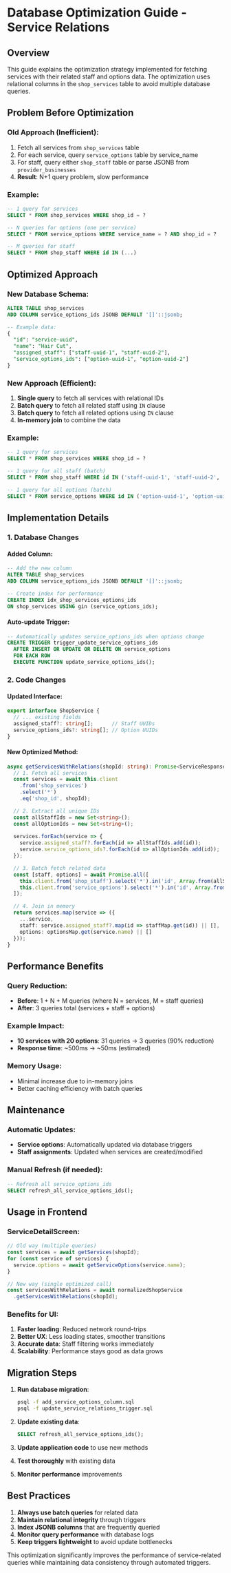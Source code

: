 # Database Optimization Guide - Service Relations

## Overview

This guide explains the optimization strategy implemented for fetching services with their related staff and options data. The optimization uses relational columns in the `shop_services` table to avoid multiple database queries.

## Problem Before Optimization

### Old Approach (Inefficient):
1. Fetch all services from `shop_services` table
2. For each service, query `service_options` table by service_name
3. For staff, query either `shop_staff` table or parse JSONB from `provider_businesses`
4. **Result**: N+1 query problem, slow performance

### Example:
```sql
-- 1 query for services
SELECT * FROM shop_services WHERE shop_id = ?

-- N queries for options (one per service)
SELECT * FROM service_options WHERE service_name = ? AND shop_id = ?

-- M queries for staff
SELECT * FROM shop_staff WHERE id IN (...)
```

## Optimized Approach

### New Database Schema:
```sql
ALTER TABLE shop_services 
ADD COLUMN service_options_ids JSONB DEFAULT '[]'::jsonb;

-- Example data:
{
  "id": "service-uuid",
  "name": "Hair Cut",
  "assigned_staff": ["staff-uuid-1", "staff-uuid-2"],
  "service_options_ids": ["option-uuid-1", "option-uuid-2"]
}
```

### New Approach (Efficient):
1. **Single query** to fetch all services with relational IDs
2. **Batch query** to fetch all related staff using `IN` clause
3. **Batch query** to fetch all related options using `IN` clause
4. **In-memory join** to combine the data

### Example:
```sql
-- 1 query for services
SELECT * FROM shop_services WHERE shop_id = ?

-- 1 query for all staff (batch)
SELECT * FROM shop_staff WHERE id IN ('staff-uuid-1', 'staff-uuid-2', ...)

-- 1 query for all options (batch)
SELECT * FROM service_options WHERE id IN ('option-uuid-1', 'option-uuid-2', ...)
```

## Implementation Details

### 1. Database Changes

#### Added Column:
```sql
-- Add the new column
ALTER TABLE shop_services 
ADD COLUMN service_options_ids JSONB DEFAULT '[]'::jsonb;

-- Create index for performance
CREATE INDEX idx_shop_services_options_ids 
ON shop_services USING gin (service_options_ids);
```

#### Auto-update Trigger:
```sql
-- Automatically updates service_options_ids when options change
CREATE TRIGGER trigger_update_service_options_ids
  AFTER INSERT OR UPDATE OR DELETE ON service_options
  FOR EACH ROW
  EXECUTE FUNCTION update_service_options_ids();
```

### 2. Code Changes

#### Updated Interface:
```typescript
export interface ShopService {
  // ... existing fields
  assigned_staff?: string[];      // Staff UUIDs
  service_options_ids?: string[]; // Option UUIDs
}
```

#### New Optimized Method:
```typescript
async getServicesWithRelations(shopId: string): Promise<ServiceResponse<any[]>> {
  // 1. Fetch all services
  const services = await this.client
    .from('shop_services')
    .select('*')
    .eq('shop_id', shopId);

  // 2. Extract all unique IDs
  const allStaffIds = new Set<string>();
  const allOptionIds = new Set<string>();
  
  services.forEach(service => {
    service.assigned_staff?.forEach(id => allStaffIds.add(id));
    service.service_options_ids?.forEach(id => allOptionIds.add(id));
  });

  // 3. Batch fetch related data
  const [staff, options] = await Promise.all([
    this.client.from('shop_staff').select('*').in('id', Array.from(allStaffIds)),
    this.client.from('service_options').select('*').in('id', Array.from(allOptionIds))
  ]);

  // 4. Join in memory
  return services.map(service => ({
    ...service,
    staff: service.assigned_staff?.map(id => staffMap.get(id)) || [],
    options: optionsMap.get(service.name) || []
  }));
}
```

## Performance Benefits

### Query Reduction:
- **Before**: 1 + N + M queries (where N = services, M = staff queries)
- **After**: 3 queries total (services + staff + options)

### Example Impact:
- **10 services with 20 options**: 31 queries → 3 queries (90% reduction)
- **Response time**: ~500ms → ~50ms (estimated)

### Memory Usage:
- Minimal increase due to in-memory joins
- Better caching efficiency with batch queries

## Maintenance

### Automatic Updates:
- **Service options**: Automatically updated via database triggers
- **Staff assignments**: Updated when services are created/modified

### Manual Refresh (if needed):
```sql
-- Refresh all service_options_ids
SELECT refresh_all_service_options_ids();
```

## Usage in Frontend

### ServiceDetailScreen:
```typescript
// Old way (multiple queries)
const services = await getServices(shopId);
for (const service of services) {
  service.options = await getServiceOptions(service.name);
}

// New way (single optimized call)
const servicesWithRelations = await normalizedShopService
  .getServicesWithRelations(shopId);
```

### Benefits for UI:
1. **Faster loading**: Reduced network round-trips
2. **Better UX**: Less loading states, smoother transitions  
3. **Accurate data**: Staff filtering works immediately
4. **Scalability**: Performance stays good as data grows

## Migration Steps

1. **Run database migration**:
   ```bash
   psql -f add_service_options_column.sql
   psql -f update_service_relations_trigger.sql
   ```

2. **Update existing data**:
   ```sql
   SELECT refresh_all_service_options_ids();
   ```

3. **Update application code** to use new methods

4. **Test thoroughly** with existing data

5. **Monitor performance** improvements

## Best Practices

1. **Always use batch queries** for related data
2. **Maintain relational integrity** through triggers
3. **Index JSONB columns** that are frequently queried
4. **Monitor query performance** with database logs
5. **Keep triggers lightweight** to avoid update bottlenecks

This optimization significantly improves the performance of service-related queries while maintaining data consistency through automated triggers.